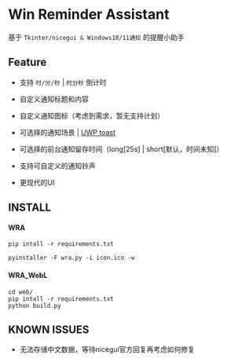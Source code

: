 <!--
 * @Author: Nya-WSL
 * Copyright © 2023 by Nya-WSL All Rights Reserved. 
 * @Date: 2023-12-05 00:14:12
 * @LastEditors: 狐日泽
 * @LastEditTime: 2023-12-15 11:33:04
-->
# Win Reminder Assistant

基于 `Tkinter/nicegui & Windows10/11通知` 的提醒小助手

## Feature

- 支持 `时/分/秒` | `时分秒` 倒计时

- 自定义通知标题和内容

- 自定义通知图标（考虑到需求，暂无支持计划）

- 可选择的通知场景 | [UWP toast](https://learn.microsoft.com/en-us/uwp/schemas/tiles/toastschema/element-toast)

- 可选择的前台通知留存时间（long[25s] | short[默认，时间未知]）

- 支持可自定义的通知铃声

- 更现代的UI

## INSTALL

#### WRA

`pip intall -r requirements.txt`

`pyinstaller -F wra.py -i icon.ico -w`

#### WRA_WebL

```
cd web/
pip intall -r requirements.txt
python build.py
```

## KNOWN ISSUES

- 无法存储中文数据，等待nicegui官方回复再考虑如何修复